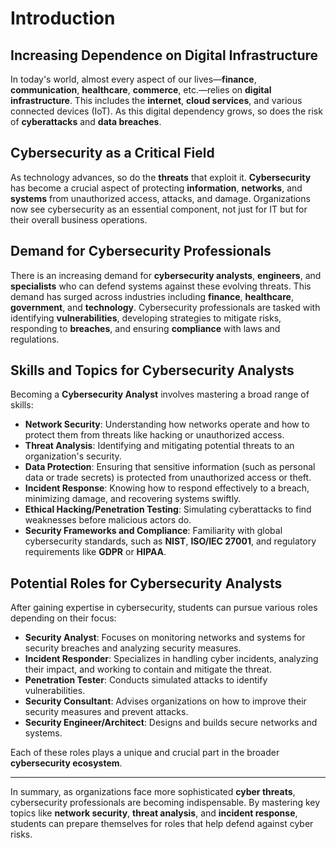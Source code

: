 # Introduction

## Increasing Dependence on Digital Infrastructure

In today's world, almost every aspect of our lives—**finance**, **communication**, **healthcare**, **commerce**, etc.—relies on **digital infrastructure**. This includes the **internet**, **cloud services**, and various connected devices (IoT). As this digital dependency grows, so does the risk of **cyberattacks** and **data breaches**.

## Cybersecurity as a Critical Field

As technology advances, so do the **threats** that exploit it. **Cybersecurity** has become a crucial aspect of protecting **information**, **networks**, and **systems** from unauthorized access, attacks, and damage. Organizations now see cybersecurity as an essential component, not just for IT but for their overall business operations.

## Demand for Cybersecurity Professionals

There is an increasing demand for **cybersecurity analysts**, **engineers**, and **specialists** who can defend systems against these evolving threats. This demand has surged across industries including **finance**, **healthcare**, **government**, and **technology**. Cybersecurity professionals are tasked with identifying **vulnerabilities**, developing strategies to mitigate risks, responding to **breaches**, and ensuring **compliance** with laws and regulations.

## Skills and Topics for Cybersecurity Analysts

Becoming a **Cybersecurity Analyst** involves mastering a broad range of skills:

- **Network Security**: Understanding how networks operate and how to protect them from threats like hacking or unauthorized access.
- **Threat Analysis**: Identifying and mitigating potential threats to an organization's security.
- **Data Protection**: Ensuring that sensitive information (such as personal data or trade secrets) is protected from unauthorized access or theft.
- **Incident Response**: Knowing how to respond effectively to a breach, minimizing damage, and recovering systems swiftly.
- **Ethical Hacking/Penetration Testing**: Simulating cyberattacks to find weaknesses before malicious actors do.
- **Security Frameworks and Compliance**: Familiarity with global cybersecurity standards, such as **NIST**, **ISO/IEC 27001**, and regulatory requirements like **GDPR** or **HIPAA**.

## Potential Roles for Cybersecurity Analysts

After gaining expertise in cybersecurity, students can pursue various roles depending on their focus:

- **Security Analyst**: Focuses on monitoring networks and systems for security breaches and analyzing security measures.
- **Incident Responder**: Specializes in handling cyber incidents, analyzing their impact, and working to contain and mitigate the threat.
- **Penetration Tester**: Conducts simulated attacks to identify vulnerabilities.
- **Security Consultant**: Advises organizations on how to improve their security measures and prevent attacks.
- **Security Engineer/Architect**: Designs and builds secure networks and systems.

Each of these roles plays a unique and crucial part in the broader **cybersecurity ecosystem**.

---

In summary, as organizations face more sophisticated **cyber threats**, cybersecurity professionals are becoming indispensable. By mastering key topics like **network security**, **threat analysis**, and **incident response**, students can prepare themselves for roles that help defend against cyber risks.
